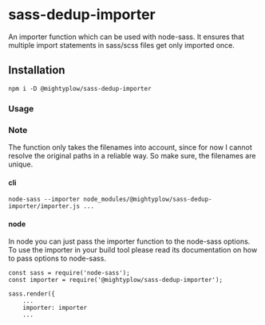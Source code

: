 # sass-dedup-importer

An importer function which can be used with node-sass.
It ensures that multiple import statements in sass/scss files get only imported once.

## Installation

```
npm i -D @mightyplow/sass-dedup-importer
```

### Usage
### Note
The function only takes the filenames into account, since for now I cannot resolve the original
paths in a reliable way. So make sure, the filenames are unique.

#### cli
```
node-sass --importer node_modules/@mightyplow/sass-dedup-importer/importer.js ...
```

#### node

In node you can just pass the importer function to the node-sass options. To use the importer in your build tool please
read its documentation on how to pass options to node-sass.

```
const sass = require('node-sass');
const importer = require('@mightyplow/sass-dedup-importer');
 
sass.render({
    ...
    importer: importer
    ...
```